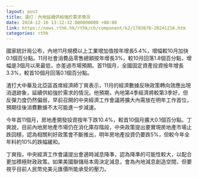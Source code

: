 ```yaml
---
layout: post
title: 渣打：內地延續供給強於需求情況
date: 2024-12-16 13:12:32.000000000 +08:00
link: https://news.rthk.hk/rthk/ch/component/k2/1783670-20241216.htm
categories: rthk
---
```


國家統計局公布，內地11月規模以上工業增加值按年增長5.4%，增幅較10月加快0.1個百分點。11月社會消費品零售總額按年增長3%，較10月回落1.8個百分點，增幅是3個月以來最低，亦差過市場預期。首11個月，全國固定資產投資按年增長3.3%，較首10個月回落0.1個百分點。

渣打大中華及北亞區首席經濟師丁爽表示，11月的經濟數據反映政策轉向效應出現消退跡象，延續供給強於需求的情況。他預期，內地第4季經濟將較第3季好，但反彈力度仍然偏弱，早前召開的中央經濟工作會議將擴大內需放在明年工作首位，預期往後消費數據不太可能進一步減速。

今年首11個月，房地產開發投資按年下跌10.4%，較首10個月擴大0.1個百分點。丁爽說，目前內地房地產市場仍在消化庫存階段，中央政策提出要實現房地產市場止跌回穩，認為相關利好政策會不斷推出，明年房地產投資仍要跌5%，但較今年全年料約10%的跌幅緩和。

丁爽指，中央經濟工作會議提出會適時減息降準，認為降準的可能性較大，以配合更加積極財政政策。如果美國聯儲局本周決定減息，會為內地減息創造空間，但要視乎目前人民幣兌美元匯價所能承受的壓力。

